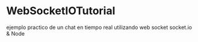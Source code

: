 # WebSocketIOTutorial
ejemplo practico de un chat en tiempo real utilizando web socket socket.io &amp; Node
